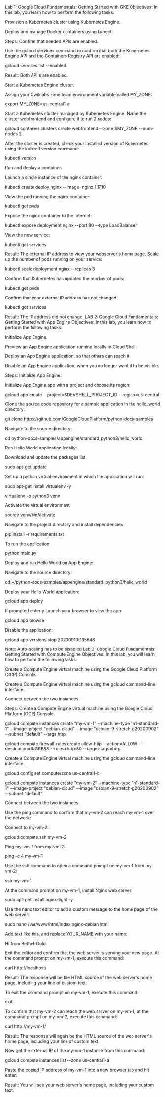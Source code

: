 Lab 1: Google Cloud Fundamentals: Getting Started with GKE
Objectives:
In this lab, you learn how to perform the following tasks:

Provision a Kubernetes cluster using Kubernetes Engine.

Deploy and manage Docker containers using kubectl.

Steps:
Confirm that needed APIs are enabled.

Use the gcloud services command to confirm that both the Kubernetes Engine API and the Containers Registry API are enabled:

gcloud services list --enabled

Result: Both API's are enabled.

Start a Kubernetes Engine cluster.

Assign your Qwiklabs zone to an environment variable called MY_ZONE:

export MY_ZONE=us-central1-a

Start a Kubernetes cluster managed by Kubernetes Engine. Name the cluster webfrontend and configure it to run 2 nodes:

gcloud container clusters create webfrontend --zone $MY_ZONE --num-nodes 2

After the cluster is created, check your installed version of Kubernetes using the kubectl version command:

kubectl version

Run and deploy a container.

Launch a single instance of the nginx container:

kubectl create deploy nginx --image=nginx:1.17.10

View the pod running the nginx container:

kubectl get pods

Expose the nginx container to the Internet:

kubectl expose deployment nginx --port 80 --type LoadBalancer

View the new service:

kubectl get services

Result: The external IP address to view your webserver's home page.
Scale up the number of pods running on your service:

kubectl scale deployment nginx --replicas 3

Confirm that Kubernetes has updated the number of pods:

kubectl get pods

Confirm that your external IP address has not changed:

kubectl get services

Result: The IP address did not change.
LAB 2: Google Cloud Fundamentals: Getting Started with App Engine
Objectives:
In this lab, you learn how to perform the following tasks:

Initialize App Engine.

Preview an App Engine application running locally in Cloud Shell.

Deploy an App Engine application, so that others can reach it.

Disable an App Engine application, when you no longer want it to be visible.

Steps:
Initialize App Engine:

Initialize App Engine app with a project and choose its region:

gcloud app create --project=$DEVSHELL_PROJECT_ID --region=us-central

Clone the source code repository for a sample application in the hello_world directory:

git clone https://github.com/GoogleCloudPlatform/python-docs-samples

Navigate to the source directory:

cd python-docs-samples/appengine/standard_python3/hello_world

Run Hello World application locally:

Download and update the packages list:

sudo apt-get update

Set up a python virtual environment in which the application will run:

sudo apt-get install virtualenv -y

virtualenv -p python3 venv

Activate the virtual environment

source venv/bin/activate

Navigate to the project directory and install dependencies

pip install -r requirements.txt

To run the application:

python main.py

Deploy and run Hello World on App Engine:

Navigate to the source directory:

cd ~/python-docs-samples/appengine/standard_python3/hello_world

Deploy your Hello World application:

gcloud app deploy

If prompted enter y
Launch your browser to view the app:

gcloud app browse

Disable the application:

gcloud app versions stop 20200910t135648

Note: Auto-scaling has to be disabled
Lab 3: Google Cloud Fundamentals: Getting Started with Compute Engine
Objectives:
In this lab, you will learn how to perform the following tasks:

Create a Compute Engine virtual machine using the Google Cloud Platform (GCP) Console.

Create a Compute Engine virtual machine using the gcloud command-line interface.

Connect between the two instances.

Steps:
Create a Compute Engine virtual machine using the Google Cloud Platform (GCP) Console.

gcloud compute instances create "my-vm-1"
--machine-type "n1-standard-1"
--image-project "debian-cloud"
--image "debian-9-stretch-g20200902"
--subnet "default" --tags http

gcloud compute firewall-rules create allow-http
--action=ALLOW
--destination=INGRESS
--rules=http:80
--target-tags=http

Create a Compute Engine virtual machine using the gcloud command-line interface.

gcloud config set compute/zone us-central1-b

gcloud compute instances create "my-vm-2"
--machine-type "n1-standard-1"
--image-project "debian-cloud"
--image "debian-9-stretch-g20200902"
--subnet "default"

Connect between the two instances.

Use the ping command to confirm that my-vm-2 can reach my-vm-1 over the network:

Connect to my-vm-2:

gcloud compute ssh my-vm-2

Ping my-vm-1 from my-vm-2:

ping -c 4 my-vm-1

Use the ssh command to open a command prompt on my-vm-1 from my-vm-2:

ssh my-vm-1

At the command prompt on my-vm-1, install Nginx web server:

sudo apt-get install nginx-light -y

Use the nano text editor to add a custom message to the home page of the web server:

sudo nano /var/www/html/index.nginx-debian.html

Add text like this, and replace YOUR_NAME with your name:

Hi from Bethel-Gold

Exit the editor and confirm that the web server is serving your new page. At the command prompt on my-vm-1, execute this command:

curl http://localhost/

Result: The response will be the HTML source of the web server's home page, including your line of custom text.

To exit the command prompt on my-vm-1, execute this command:

exit

To confirm that my-vm-2 can reach the web server on my-vm-1, at the command prompt on my-vm-2, execute this command:

curl http://my-vm-1/

Result: The response will again be the HTML source of the web server's home page, including your line of custom text.

Now get the external IP of the my-vm-1 instance from this command:

gcloud compute instances list --zone us-central1-a

Paste the copied IP address of my-vm-1 into a new browser tab and hit enter:

Result: You will see your web server's home page, including your custom text.

